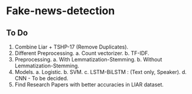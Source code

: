 # Fake-news-detection

## To Do

1. Combine Liar + TSHP-17 (Remove Duplicates). 
2. Different Preprocessing. 
  a. Count vectorizer. 
  b. TF-IDF. 
3. Preprocessing. 
  a. With Lemmatization-Stemming. 
  b. Without Lemmatization-Stemming. 
4. Models. 
  a. Logistic. 
  b. SVM. 
  c. LSTM-BiLSTM : (Text only, Speaker). 
  d. CNN - To be decided. 
5. Find Research Papers with better accuracies in LIAR dataset.
